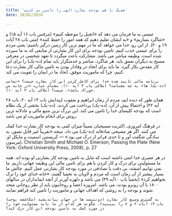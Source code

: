 ```yaml
---
title: 'همیگ با هم بودجه بشارت الهی را تأمین می کنیم'
date: 18/02/2018

---
```


عیسی به ما فرمان می دهد که «انجیل را موعظه کنیم» (مرقس باب ۱۶ آیه ۱۵) و «شاگرد بسازیم» و «به ایشان تعلیم دهیم که همه امور را حفظ کنند» (متی باب ۲۸ آیات ۱۹ و ۲۰). از این رو، خدا می خواهد که ما در مهم ترین کار زمین درگیر باشیم: یعنی مردم را برای عیسی جذب کنیم. تامین بودجه برای این کار بشارتی از منابعی که به ما سپرده شده است، وظیفه مباشر می باشد. مشارکت باعث میگردد تا تعهد شخصی در معرفی مسیح به دیگران تعمق یابد. هر شاگرد، مباشر و خدمتگزار باید تمام (ده-یک) را برای این کار مقدس بکار گیرد. ما باید برای اتحاد در وفادار بودن به تامین مالی کار بشارت دعا کنیم، چرا که ماموریت موفق، اتحاد ما در ایمان را تقویت می کند.

`برنامه مالی تایید شده خدا برای کامل کردن این کار بشارت چیست؟ «تمامی (ده-یک) ها» به چه معناست؟ (ملاکی باب ۳ آیه ۱۰). معنای عبارت «در خانه من خوراک باشد»، چیست؟ (ملاکی باب ۳ آیه ۱۰).`

همان طور که دیده ایم، مردم از زمان ابراهیم و یعقوب (پیدایش باب ۱۴ آیه ۲۰، باب ۲۸ آیه ۲۲) و احتمالا پیش از آن، (ده-یک) پرداخت می کردند. (ده-یک) بخشی از یک نظام است که بودجه کلیسای خدا را تامین می کند. این بزرگ ترین منبع مالی و عادلانه ترین روش برای انجام ماموریت او می باشد.

در فرهنگ امروزی، اکثریت مسیحیان نسبتاً میزان کمی به بودجه کار بشارت خدا کمک می کنند. اگر هر مسیحی صادقانه (ده-یک) می داد، نتیجه «تقریباً غیر قابل تصور، به سادگی شگفت آور و تا حدی فراتر از درک می بود.» — کریستین اسمیت و مایکل او. اِمرسون، Christian Smith and Michael O. Emerson, Passing the Plate (New York: Oxford University Press, 2008), p. 27

در هر عصری خدا امتی داشته است که مایل به تامین بودجه کار بشارتی او بوده اند. همه ما مسئولیتی برای درک و کار کردن با هم برای تامین مالی این وظیفه جهانی داریم. ما نمی توانیم آشفته، بی دقت یا تصادفی در مورد بودجه کار بشارتی عمل کنیم. چالش ما بسیار بیشتر از آن زمان است که مردم و لاویان به نحمیا گفتند، «خانه خدای خود را ترک نخواهیم کرد» (نحمیا باب ١٠آیه ۳۹) می باشد و دلهره آورتر از آنچه ایمانداران در سالهای ١٨۰۰ با آن روبرو بودند، می باشد. امروزه اعضا و روحانیون باید از نظر روحانی متحد شوند و بودجه را به روشی که اهداف جهانی و ماموریت را تامین کند فراهم نمایند.

`به گسترش وسیع کار بشارت ادونتیست ها در جهان بیاندیشید (مکاشفه یوحنا باب ۱۴ آیات ۶ و ۷ را ببینید). چگونه هر کدام از ما باید مسئولیت خود را در مورد کمک به تامین بودجه این کار درک کند؟`
